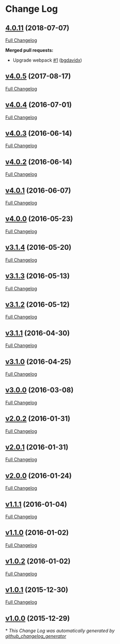 # Change Log

## [4.0.11](https://github.com/wherefortravel/npm-install-webpack-plugin/tree/4.0.11) (2018-07-07)
[Full Changelog](https://github.com/wherefortravel/npm-install-webpack-plugin/compare/v4.0.5...4.0.11)

**Merged pull requests:**

- Upgrade webpack [\#1](https://github.com/wherefortravel/npm-install-webpack-plugin/pull/1) ([bgdavidx](https://github.com/bgdavidx))

## [v4.0.5](https://github.com/wherefortravel/npm-install-webpack-plugin/tree/v4.0.5) (2017-08-17)
[Full Changelog](https://github.com/wherefortravel/npm-install-webpack-plugin/compare/v4.0.4...v4.0.5)

## [v4.0.4](https://github.com/wherefortravel/npm-install-webpack-plugin/tree/v4.0.4) (2016-07-01)
[Full Changelog](https://github.com/wherefortravel/npm-install-webpack-plugin/compare/v4.0.3...v4.0.4)

## [v4.0.3](https://github.com/wherefortravel/npm-install-webpack-plugin/tree/v4.0.3) (2016-06-14)
[Full Changelog](https://github.com/wherefortravel/npm-install-webpack-plugin/compare/v4.0.2...v4.0.3)

## [v4.0.2](https://github.com/wherefortravel/npm-install-webpack-plugin/tree/v4.0.2) (2016-06-14)
[Full Changelog](https://github.com/wherefortravel/npm-install-webpack-plugin/compare/v4.0.1...v4.0.2)

## [v4.0.1](https://github.com/wherefortravel/npm-install-webpack-plugin/tree/v4.0.1) (2016-06-07)
[Full Changelog](https://github.com/wherefortravel/npm-install-webpack-plugin/compare/v4.0.0...v4.0.1)

## [v4.0.0](https://github.com/wherefortravel/npm-install-webpack-plugin/tree/v4.0.0) (2016-05-23)
[Full Changelog](https://github.com/wherefortravel/npm-install-webpack-plugin/compare/v3.1.4...v4.0.0)

## [v3.1.4](https://github.com/wherefortravel/npm-install-webpack-plugin/tree/v3.1.4) (2016-05-20)
[Full Changelog](https://github.com/wherefortravel/npm-install-webpack-plugin/compare/v3.1.3...v3.1.4)

## [v3.1.3](https://github.com/wherefortravel/npm-install-webpack-plugin/tree/v3.1.3) (2016-05-13)
[Full Changelog](https://github.com/wherefortravel/npm-install-webpack-plugin/compare/v3.1.2...v3.1.3)

## [v3.1.2](https://github.com/wherefortravel/npm-install-webpack-plugin/tree/v3.1.2) (2016-05-12)
[Full Changelog](https://github.com/wherefortravel/npm-install-webpack-plugin/compare/v3.1.1...v3.1.2)

## [v3.1.1](https://github.com/wherefortravel/npm-install-webpack-plugin/tree/v3.1.1) (2016-04-30)
[Full Changelog](https://github.com/wherefortravel/npm-install-webpack-plugin/compare/v3.1.0...v3.1.1)

## [v3.1.0](https://github.com/wherefortravel/npm-install-webpack-plugin/tree/v3.1.0) (2016-04-25)
[Full Changelog](https://github.com/wherefortravel/npm-install-webpack-plugin/compare/v3.0.0...v3.1.0)

## [v3.0.0](https://github.com/wherefortravel/npm-install-webpack-plugin/tree/v3.0.0) (2016-03-08)
[Full Changelog](https://github.com/wherefortravel/npm-install-webpack-plugin/compare/v2.0.2...v3.0.0)

## [v2.0.2](https://github.com/wherefortravel/npm-install-webpack-plugin/tree/v2.0.2) (2016-01-31)
[Full Changelog](https://github.com/wherefortravel/npm-install-webpack-plugin/compare/v2.0.1...v2.0.2)

## [v2.0.1](https://github.com/wherefortravel/npm-install-webpack-plugin/tree/v2.0.1) (2016-01-31)
[Full Changelog](https://github.com/wherefortravel/npm-install-webpack-plugin/compare/v2.0.0...v2.0.1)

## [v2.0.0](https://github.com/wherefortravel/npm-install-webpack-plugin/tree/v2.0.0) (2016-01-24)
[Full Changelog](https://github.com/wherefortravel/npm-install-webpack-plugin/compare/v1.1.1...v2.0.0)

## [v1.1.1](https://github.com/wherefortravel/npm-install-webpack-plugin/tree/v1.1.1) (2016-01-04)
[Full Changelog](https://github.com/wherefortravel/npm-install-webpack-plugin/compare/v1.1.0...v1.1.1)

## [v1.1.0](https://github.com/wherefortravel/npm-install-webpack-plugin/tree/v1.1.0) (2016-01-02)
[Full Changelog](https://github.com/wherefortravel/npm-install-webpack-plugin/compare/v1.0.2...v1.1.0)

## [v1.0.2](https://github.com/wherefortravel/npm-install-webpack-plugin/tree/v1.0.2) (2016-01-02)
[Full Changelog](https://github.com/wherefortravel/npm-install-webpack-plugin/compare/v1.0.1...v1.0.2)

## [v1.0.1](https://github.com/wherefortravel/npm-install-webpack-plugin/tree/v1.0.1) (2015-12-30)
[Full Changelog](https://github.com/wherefortravel/npm-install-webpack-plugin/compare/v1.0.0...v1.0.1)

## [v1.0.0](https://github.com/wherefortravel/npm-install-webpack-plugin/tree/v1.0.0) (2015-12-29)


\* *This Change Log was automatically generated by [github_changelog_generator](https://github.com/skywinder/Github-Changelog-Generator)*